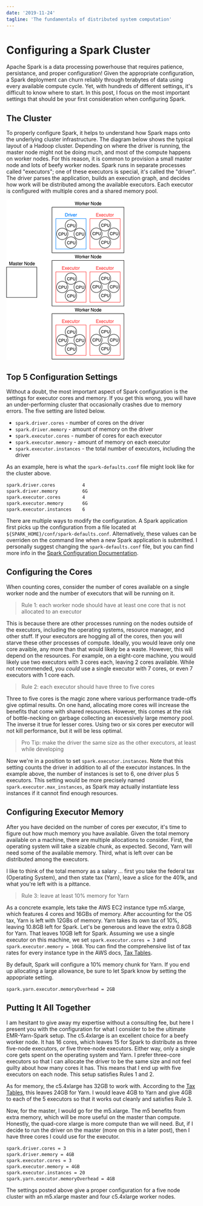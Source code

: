 ```yaml
---
date: '2019-11-24'
tagline: 'The fundamentals of distributed system computation'
---
```


# Configuring a Spark Cluster

Apache Spark is a data processing powerhouse that requires patience, persistance, and proper configuration!
Given the appropriate configuration, a Spark deployment can churn reliably through terabytes of data using every available compute cycle.
Yet, with hundreds of different settings, it's difficult to know where to start.
In this post, I focus on the most important settings that should be your first consideration when configuring Spark.


## The Cluster

To properly configure Spark, it helps to understand how Spark maps onto the underlying cluster infrastructure.
The diagram below shows the typical layout of a Hadoop cluster.
Depending on where the driver is running, the master node might not be doing much, and most of the compute happens on worker nodes. For this reason,
it is common to provision a small master node and lots of beefy worker nodes.
Spark runs in separate processes called "executors"; one of these executors is special, it's called the "driver".
The driver parses the application, builds an execution graph, and decides how work will be distributed among the available executors. Each executor is configured with multiple cores and a shared memory pool.

![Example](emr_spark_diagram.png)

## Top 5 Configuration Settings

Without a doubt, the most important aspect of Spark configuration is the settings for executor cores and memory. If you get this wrong, you will have an under-performing cluster that occasionally crashes due to memory errors. The five setting are listed below.

* `spark.driver.cores` - number of cores on the driver
* `spark.driver.memory` - amount of memory on the driver
* `spark.executor.cores` - number of cores for each executor
* `spark.executor.memory` - amount of memory on each executor
* `spark.executor.instances` - the total number of executors, including the driver

As an example, here is what the `spark-defaults.conf` file might look like for the cluster above.

```
spark.driver.cores          4
spark.driver.memory         6G
spark.executor.cores        4
spark.executor.memory       6G
spark.executor.instances    6
```

There are multiple ways to modify the configuration.
A Spark application first picks up the configuration from a file located at `${SPARK_HOME}/conf/spark-defaults.conf`.
Alternatively, these values can be overriden on the command line when a new Spark application is submitted.
I personally suggest changing the `spark-defaults.conf` file, but you can find more info in the [Spark Configuration Documentation](https://spark.apache.org/docs/latest/configuration.html).


## Configuring the Cores

When counting cores, consider the number of cores available on a single worker node and the number of executors that will be running on it.


> Rule 1: each worker node should have at least one core that is not allocated to an executor

This is because there are other processes running on the nodes outside of the executors, including the operating systems, resource manager, and other stuff. If your executors are hogging all of the cores, then you will starve these other processes of compute. Ideally, you would leave only one core avaible, any more than that would likely be a waste. However, this will depend on the resources. For example, on a eight-core machine, you would likely use two executors with 3 cores each, leaving 2 cores available. While not recommended, you *could* use a single executor with 7 cores, or even 7 executors with 1 core each.

> Rule 2: each executor should have three to five cores

Three to five cores is the magic zone where various performance trade-offs give optimal results.
On one hand, allocating more cores will increase the benefits that come with shared resources. However, this comes at the risk of bottle-necking on garbage collecting an excessively large memory pool.
The inverse it true for lesser cores. Using two or six cores per executor will not kill performance, but it will be less optimal.

> Pro Tip: make the driver the same size as the other executors, at least while developing

Now we're in a position to set `spark.executor.instances`.
Note that this setting counts the driver in addition to all of the executor instances.
In the example above, the number of instances is set to 6, one driver plus 5 executors.
This setting would be more precisely named `spark.executor.max_instances`, as Spark may actually instantiate less instances if it cannot find enough resources.

## Configuring Executor Memory

After you have decided on the number of cores per executor, it's time to figure out how much memory you have available.
Given the total memory available on a machine, there are multiple allocations to consider.
First, the operating system will take a sizable chunk, as expected.
Second, Yarn will need some of the available memory.
Third, what is left over can be distributed among the executors.

I like to think of the total memory as a salary ... first you take the federal tax (Operating System), and then state tax (Yarn), leave a slice for the 401k, and what you're left with is a pittance.

> Rule 3: leave at least 10% memory for Yarn

As a concrete example, lets take the AWS EC2 instance type m5.xlarge, which features 4 cores and 16GBs of memory. After accounting for the OS tax, Yarn is left with 12GBs of memory. Yarn takes its own tax of 10%, leaving 10.8GB left for Spark. Let's be generous and leave the extra 0.8GB for Yarn.
That leaves 10GB left for Spark. Assuming we use a single executor on this machine, we set `spark.executor.cores = 3` and `spark.executor.memory = 10GB`. You can find the comprehensive list of tax rates for every instance type in the AWS docs, [Tax Tables](https://docs.aws.amazon.com/emr/latest/ReleaseGuide/emr-hadoop-task-config.html).

By default, Spark will configure a 10% memory chunk for Yarn. If you end up allocating a large allowance, be sure to let Spark know by setting the appopriate setting.

```
spark.yarn.executor.memoryOverhead = 2GB
```

## Putting It All Together

I am hesitant to give away my expertise without a consulting fee, but here I present you with the configuration for what I consider to be the ultimate EMR-Yarn-Spark setup. The c5.4xlarge is an excellent choice for a beefy worker node. It has 16 cores, which leaves 15 for Spark to distribute as three five-node executors, *or* five three-node executors. Either way, only a single core gets spent on the operating system and Yarn. I prefer three-core executors so that I can allocate the driver to be the same size and not feel guilty about how many cores it has. This means that I end up with five executors on each node. This setup satisfies Rules 1 and 2.

As for memory, the c5.4xlarge has 32GB to work with. According to the [Tax Tables](https://docs.aws.amazon.com/emr/latest/ReleaseGuide/emr-hadoop-task-config.html), this leaves 24GB for Yarn. I would leave 4GB to Yarn and give 4GB to each of the 5 executors so that it works out cleanly and satisfies Rule 3.

Now, for the master, I would go for the m5.xlarge. The m5 benefits from extra memory, which will be more useful on the master than compute. Honestly, the quad-core xlarge is more compute than we will need. But, if I decide to run the driver on the master (more on this in a later post), then I have three cores I could use for the executor.

```
spark.driver.cores = 3
spark.driver.memory = 4GB
spark.executor.cores = 3
spark.executor.memory = 4GB
spark.executor.instances = 20
spark.yarn.executor.memoryOverhead = 4GB
```

The settings posted above give a proper configuration for a five node cluster with an m5.xlarge master and four c5.4xlarge worker nodes.